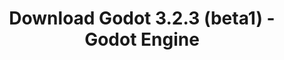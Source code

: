 ---
# Generated by /tools/generators/src/download_archive_generator !!! do not edit by hand !!!
title: 'Download Godot 3.2.3 (beta1) - Godot Engine'
type: 'download/archive'
name: '3.2.3'
flavor: 'beta1'
release_date: '2020-07-20T03:00:00-00:00'
release_notes: 'article/dev-snapshot-godot-3-2-3-beta-1/'
primaryPlatforms:
  - 'android.apk'
  - 'linux.64'
  - 'macos.universal'
  - 'windows.64'
  - 'linux_server.headless.64'
  - 'web'
  - 'templates'
links:
  android.apk:
    name: 'android.apk'
    title: 'Android'
    caption: 'APK Universal (ARM64 + ARMv7 + x86_64 + x86)'
    tags:
      - 'APK download'
      - 'ARM64/v7'
      - 'x86 (64 & 32 bit)'
    hosts:
      github_builds:
        regular: 'https://github.com/godotengine/godot-builds/releases/download/3.2.3-beta1/Godot_v3.2.3-beta1_android_editor.apk'
        mono: '#'
      github:
        regular: 'https://github.com/godotengine/godot/releases/download/3.2.3-beta1/Godot_v3.2.3-beta1_android_editor.apk'
        mono: '#'
  linux.64:
    name: 'linux.64'
    title: 'Linux'
    caption: 'Padrão (x86_64)'
    tags:
      - '64 bit'
    hosts:
      github_builds:
        regular: 'https://github.com/godotengine/godot-builds/releases/download/3.2.3-beta1/Godot_v3.2.3-beta1_x11.64.zip'
        mono: 'https://github.com/godotengine/godot-builds/releases/download/3.2.3-beta1/Godot_v3.2.3-beta1_mono_x11_64.zip'
      github:
        regular: 'https://github.com/godotengine/godot/releases/download/3.2.3-beta1/Godot_v3.2.3-beta1_x11.64.zip'
        mono: 'https://github.com/godotengine/godot/releases/download/3.2.3-beta1/Godot_v3.2.3-beta1_mono_x11_64.zip'
  macos.universal:
    name: 'macos.universal'
    title: 'macOS'
    caption: 'Universal (x86_64 + Silício da Apple)'
    tags:
      - 'Intel/Apple Silicon'
      - '64 bit'
    hosts:
      github_builds:
        regular: 'https://github.com/godotengine/godot-builds/releases/download/3.2.3-beta1/Godot_v3.2.3-beta1_osx.universal.zip'
        mono: 'https://github.com/godotengine/godot-builds/releases/download/3.2.3-beta1/Godot_v3.2.3-beta1_mono_osx.universal.zip'
      github:
        regular: 'https://github.com/godotengine/godot/releases/download/3.2.3-beta1/Godot_v3.2.3-beta1_osx.universal.zip'
        mono: 'https://github.com/godotengine/godot/releases/download/3.2.3-beta1/Godot_v3.2.3-beta1_mono_osx.universal.zip'
  windows.64:
    name: 'windows.64'
    title: 'Windows'
    caption: 'Padrão (x86_64)'
    tags:
      - '64 bit'
    hosts:
      github_builds:
        regular: 'https://github.com/godotengine/godot-builds/releases/download/3.2.3-beta1/Godot_v3.2.3-beta1_win64.exe.zip'
        mono: 'https://github.com/godotengine/godot-builds/releases/download/3.2.3-beta1/Godot_v3.2.3-beta1_mono_win64.zip'
      github:
        regular: 'https://github.com/godotengine/godot/releases/download/3.2.3-beta1/Godot_v3.2.3-beta1_win64.exe.zip'
        mono: 'https://github.com/godotengine/godot/releases/download/3.2.3-beta1/Godot_v3.2.3-beta1_mono_win64.zip'
  linux_server.headless.64:
    name: 'linux_server.headless.64'
    title: 'Linux Server'
    caption: 'Headless (x86_64)'
    tags:
      - '64 bit'
      - 'Headless'
    hosts:
      github_builds:
        regular: 'https://github.com/godotengine/godot-builds/releases/download/3.2.3-beta1/Godot_v3.2.3-beta1_linux_headless.64.zip'
        mono: 'https://github.com/godotengine/godot-builds/releases/download/3.2.3-beta1/Godot_v3.2.3-beta1_mono_linux_headless_64.zip'
      github:
        regular: 'https://github.com/godotengine/godot/releases/download/3.2.3-beta1/Godot_v3.2.3-beta1_linux_headless.64.zip'
        mono: 'https://github.com/godotengine/godot/releases/download/3.2.3-beta1/Godot_v3.2.3-beta1_mono_linux_headless_64.zip'
  web:
    name: 'web'
    title: 'Editor Web'
    caption: ''
    tags:
      - 'Self-hosted'
      - 'Cross-platform'
    hosts:
      github_builds:
        regular: 'https://github.com/godotengine/godot-builds/releases/download/3.2.3-beta1/Godot_v3.2.3-beta1_web_editor.zip'
        mono: '#'
      github:
        regular: 'https://github.com/godotengine/godot/releases/download/3.2.3-beta1/Godot_v3.2.3-beta1_web_editor.zip'
        mono: '#'
  linux.32:
    name: 'linux.32'
    title: 'Linux'
    caption: 'Padrão (x86)'
    tags:
      - '32 bit'
    hosts:
      github_builds:
        regular: 'https://github.com/godotengine/godot-builds/releases/download/3.2.3-beta1/Godot_v3.2.3-beta1_x11.32.zip'
        mono: 'https://github.com/godotengine/godot-builds/releases/download/3.2.3-beta1/Godot_v3.2.3-beta1_mono_x11_32.zip'
      github:
        regular: 'https://github.com/godotengine/godot/releases/download/3.2.3-beta1/Godot_v3.2.3-beta1_x11.32.zip'
        mono: 'https://github.com/godotengine/godot/releases/download/3.2.3-beta1/Godot_v3.2.3-beta1_mono_x11_32.zip'
  windows.32:
    name: 'windows.32'
    title: 'Windows'
    caption: 'Padrão (x86)'
    tags:
      - '32 bit'
    hosts:
      github_builds:
        regular: 'https://github.com/godotengine/godot-builds/releases/download/3.2.3-beta1/Godot_v3.2.3-beta1_win32.exe.zip'
        mono: 'https://github.com/godotengine/godot-builds/releases/download/3.2.3-beta1/Godot_v3.2.3-beta1_mono_win32.zip'
      github:
        regular: 'https://github.com/godotengine/godot/releases/download/3.2.3-beta1/Godot_v3.2.3-beta1_win32.exe.zip'
        mono: 'https://github.com/godotengine/godot/releases/download/3.2.3-beta1/Godot_v3.2.3-beta1_mono_win32.zip'
  linux_server.64:
    name: 'linux_server.64'
    title: 'Servidor Linux'
    caption: 'Padrão (x86_64)'
    tags:
      - '64 bit'
    hosts:
      github_builds:
        regular: 'https://github.com/godotengine/godot-builds/releases/download/3.2.3-beta1/Godot_v3.2.3-beta1_linux_server.64.zip'
        mono: 'https://github.com/godotengine/godot-builds/releases/download/3.2.3-beta1/Godot_v3.2.3-beta1_mono_linux_server_64.zip'
      github:
        regular: 'https://github.com/godotengine/godot/releases/download/3.2.3-beta1/Godot_v3.2.3-beta1_linux_server.64.zip'
        mono: 'https://github.com/godotengine/godot/releases/download/3.2.3-beta1/Godot_v3.2.3-beta1_mono_linux_server_64.zip'
  aar_library:
    name: 'aar_library'
    title: 'Biblioteca de AAR'
    caption: ''
    tags:
      - 'Android plugins'
      - 'Java'
      - 'Kotlin'
    hosts:
      github_builds:
        regular: 'https://github.com/godotengine/godot-builds/releases/download/3.2.3-beta1/godot-lib.3.2.3.beta1.release.aar'
        mono: 'https://github.com/godotengine/godot-builds/releases/download/3.2.3-beta1/godot-lib.3.2.3.beta1.mono.release.aar'
      github:
        regular: 'https://github.com/godotengine/godot/releases/download/3.2.3-beta1/godot-lib.3.2.3.beta1.release.aar'
        mono: 'https://github.com/godotengine/godot/releases/download/3.2.3-beta1/godot-lib.3.2.3.beta1.mono.release.aar'
  templates:
    name: 'templates'
    title: 'Modelos de exportação'
    caption: ''
    tags:
      - 'Utilizado para exportar os seus jogos para todas as plataformas suportadas'
    hosts:
      github_builds:
        regular: 'https://github.com/godotengine/godot-builds/releases/download/3.2.3-beta1/Godot_v3.2.3-beta1_export_templates.tpz'
        mono: 'https://github.com/godotengine/godot-builds/releases/download/3.2.3-beta1/Godot_v3.2.3-beta1_mono_export_templates.tpz'
      github:
        regular: 'https://github.com/godotengine/godot/releases/download/3.2.3-beta1/Godot_v3.2.3-beta1_export_templates.tpz'
        mono: 'https://github.com/godotengine/godot/releases/download/3.2.3-beta1/Godot_v3.2.3-beta1_mono_export_templates.tpz'
---